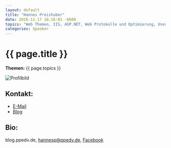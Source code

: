 ```yaml
---
layout: default
title: "Hannes Preishuber"
date: 2016-11-17 16:16:01 -0600
topics: "Web Themen, IIS, ASP.NET, Web Protokolle und Optimierung, User Interface Design speziell mit Silverlight und Windows 8 XAML, Visual Basic, Expression Blend, RAD"
categories: Speaker
---
```


# {{ page.title }}

**Themen:** {{ page.topics }}

![Profilbild](/assets/img/speakers/dummy.jpg)

## Kontakt:
- [E-Mail](mailto:bjoern@bjro.de)
- [Blog](http://www.bjro.de/)

## Bio:

blog.ppedv.de, hannesp@ppedv.de, [Facebook](http://facebook.com/preishuber)